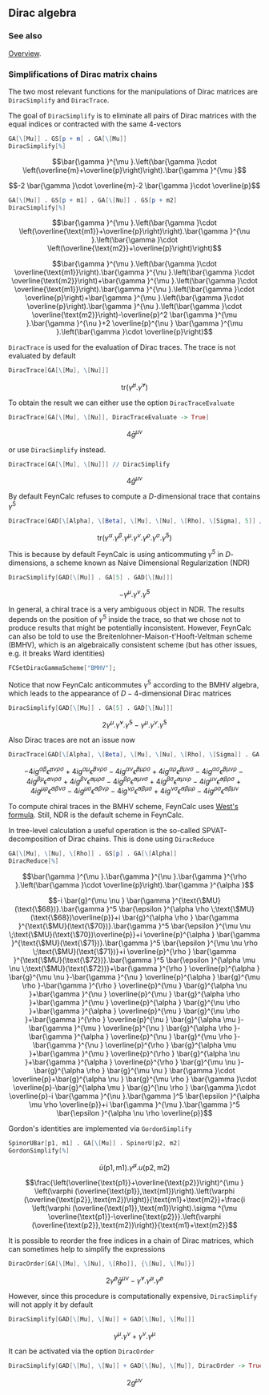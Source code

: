 ## Dirac algebra

### See also

[Overview](Extra/FeynCalc.md).

### Simplifications of Dirac matrix chains

The two most relevant functions for the manipulations of Dirac matrices are `DiracSimplify` and `DiracTrace`.

The goal of `DiracSimplify` is to eliminate all pairs of Dirac matrices with the equal indices or contracted with the same $4$-vectors

```mathematica
GA[\[Mu]] . GS[p + m] . GA[\[Mu]]
DiracSimplify[%]
```

$$\bar{\gamma }^{\mu }.\left(\bar{\gamma }\cdot \left(\overline{m}+\overline{p}\right)\right).\bar{\gamma }^{\mu }$$

$$-2 \bar{\gamma }\cdot \overline{m}-2 \bar{\gamma }\cdot \overline{p}$$

```mathematica
GA[\[Mu]] . GS[p + m1] . GA[\[Nu]] . GS[p + m2]
DiracSimplify[%]
```

$$\bar{\gamma }^{\mu }.\left(\bar{\gamma }\cdot \left(\overline{\text{m1}}+\overline{p}\right)\right).\bar{\gamma }^{\nu }.\left(\bar{\gamma }\cdot \left(\overline{\text{m2}}+\overline{p}\right)\right)$$

$$\bar{\gamma }^{\mu }.\left(\bar{\gamma }\cdot \overline{\text{m1}}\right).\bar{\gamma }^{\nu }.\left(\bar{\gamma }\cdot \overline{\text{m2}}\right)+\bar{\gamma }^{\mu }.\left(\bar{\gamma }\cdot \overline{\text{m1}}\right).\bar{\gamma }^{\nu }.\left(\bar{\gamma }\cdot \overline{p}\right)+\bar{\gamma }^{\mu }.\left(\bar{\gamma }\cdot \overline{p}\right).\bar{\gamma }^{\nu }.\left(\bar{\gamma }\cdot \overline{\text{m2}}\right)-\overline{p}^2 \bar{\gamma }^{\mu }.\bar{\gamma }^{\nu }+2 \overline{p}^{\nu } \bar{\gamma }^{\mu }.\left(\bar{\gamma }\cdot \overline{p}\right)$$

`DiracTrace` is used for the evaluation of Dirac traces. The trace is not evaluated by default

```mathematica
DiracTrace[GA[\[Mu], \[Nu]]]
```

$$\text{tr}\left(\bar{\gamma }^{\mu }.\bar{\gamma }^{\nu }\right)$$

To obtain the result we can either use the option `DiracTraceEvaluate`

```mathematica
DiracTrace[GA[\[Mu], \[Nu]], DiracTraceEvaluate -> True]
```

$$4 \bar{g}^{\mu \nu }$$

or use `DiracSimplify` instead.

```mathematica
DiracTrace[GA[\[Mu], \[Nu]]] // DiracSimplify
```

$$4 \bar{g}^{\mu \nu }$$

By default FeynCalc refuses to compute a $D$-dimensional trace that contains $\gamma^5$

```mathematica
DiracTrace[GAD[\[Alpha], \[Beta], \[Mu], \[Nu], \[Rho], \[Sigma], 5]] // DiracSimplify
```

$$\text{tr}\left(\gamma ^{\alpha }.\gamma ^{\beta }.\gamma ^{\mu }.\gamma ^{\nu }.\gamma ^{\rho }.\gamma ^{\sigma }.\bar{\gamma }^5\right)$$

This is because by default FeynCalc is using anticommuting $\gamma^5$ in $D$-dimensions, a scheme known as Naive Dimensional Regularization (NDR)

```mathematica
DiracSimplify[GAD[\[Mu]] . GA[5] . GAD[\[Nu]]]
```

$$-\gamma ^{\mu }.\gamma ^{\nu }.\bar{\gamma }^5$$

In general, a chiral trace is a very ambiguous object in NDR. The results depends on the position of $\gamma^5$ inside the trace, so that we chose not to produce results that might be potentially inconsistent. However, FeynCalc can also be told to use the Breitenlohner-Maison-t'Hooft-Veltman scheme (BMHV), which is an algebraically consistent scheme (but has other issues, e.g. it breaks Ward identities)

```mathematica
FCSetDiracGammaScheme["BMHV"];
```

Notice that now FeynCalc anticommutes $\gamma^5$ according to the BMHV algebra, which leads to the appearance of $D-4$-dimensional Dirac matrices

```mathematica
DiracSimplify[GAD[\[Mu]] . GA[5] . GAD[\[Nu]]]
```

$$2 \gamma ^{\mu }.\hat{\gamma }^{\nu }.\bar{\gamma }^5-\gamma ^{\mu }.\gamma ^{\nu }.\bar{\gamma }^5$$

Also Dirac traces are not an issue now

```mathematica
DiracTrace[GAD[\[Alpha], \[Beta], \[Mu], \[Nu], \[Rho], \[Sigma]] . GA[5]] // DiracSimplify
```

$$-4 i g^{\alpha \beta } \bar{\epsilon }^{\mu \nu \rho \sigma }+4 i g^{\alpha \mu } \bar{\epsilon }^{\beta \nu \rho \sigma }-4 i g^{\alpha \nu } \bar{\epsilon }^{\beta \mu \rho \sigma }+4 i g^{\alpha \rho } \bar{\epsilon }^{\beta \mu \nu \sigma }-4 i g^{\alpha \sigma } \bar{\epsilon }^{\beta \mu \nu \rho }-4 i g^{\beta \mu } \bar{\epsilon }^{\alpha \nu \rho \sigma }+4 i g^{\beta \nu } \bar{\epsilon }^{\alpha \mu \rho \sigma }-4 i g^{\beta \rho } \bar{\epsilon }^{\alpha \mu \nu \sigma }+4 i g^{\beta \sigma } \bar{\epsilon }^{\alpha \mu \nu \rho }-4 i g^{\mu \nu } \bar{\epsilon }^{\alpha \beta \rho \sigma }+4 i g^{\mu \rho } \bar{\epsilon }^{\alpha \beta \nu \sigma }-4 i g^{\mu \sigma } \bar{\epsilon }^{\alpha \beta \nu \rho }-4 i g^{\nu \rho } \bar{\epsilon }^{\alpha \beta \mu \sigma }+4 i g^{\nu \sigma } \bar{\epsilon }^{\alpha \beta \mu \rho }-4 i g^{\rho \sigma } \bar{\epsilon }^{\alpha \beta \mu \nu }$$

To compute chiral traces in the BMHV scheme, FeynCalc uses [West's formula](https://inspirehep.net/record/31057). Still, NDR is the default scheme in FeynCalc.

In tree-level calculation a useful operation is the so-called SPVAT-decomposition of Dirac chains.
This is done using `DiracReduce`

```mathematica
GA[\[Mu], \[Nu], \[Rho]] . GS[p] . GA[\[Alpha]]
DiracReduce[%]
```

$$\bar{\gamma }^{\mu }.\bar{\gamma }^{\nu }.\bar{\gamma }^{\rho }.\left(\bar{\gamma }\cdot \overline{p}\right).\bar{\gamma }^{\alpha }$$

$$-i \bar{g}^{\mu \nu } \bar{\gamma }^{\text{\$MU}(\text{\$68})}.\bar{\gamma }^5 \bar{\epsilon }^{\alpha \rho \;\text{\$MU}(\text{\$68})\overline{p}}+i \bar{g}^{\alpha \rho } \bar{\gamma }^{\text{\$MU}(\text{\$70})}.\bar{\gamma }^5 \bar{\epsilon }^{\mu \nu \;\text{\$MU}(\text{\$70})\overline{p}}+i \overline{p}^{\alpha } \bar{\gamma }^{\text{\$MU}(\text{\$71})}.\bar{\gamma }^5 \bar{\epsilon }^{\mu \nu \rho \;\text{\$MU}(\text{\$71})}+i \overline{p}^{\rho } \bar{\gamma }^{\text{\$MU}(\text{\$72})}.\bar{\gamma }^5 \bar{\epsilon }^{\alpha \mu \nu \;\text{\$MU}(\text{\$72})}+\bar{\gamma }^{\rho } \overline{p}^{\alpha } \bar{g}^{\mu \nu }-\bar{\gamma }^{\nu } \overline{p}^{\alpha } \bar{g}^{\mu \rho }-\bar{\gamma }^{\rho } \overline{p}^{\mu } \bar{g}^{\alpha \nu }+\bar{\gamma }^{\nu } \overline{p}^{\mu } \bar{g}^{\alpha \rho }+\bar{\gamma }^{\mu } \overline{p}^{\alpha } \bar{g}^{\nu \rho }+\bar{\gamma }^{\alpha } \overline{p}^{\mu } \bar{g}^{\nu \rho }+\bar{\gamma }^{\rho } \overline{p}^{\nu } \bar{g}^{\alpha \mu }-\bar{\gamma }^{\mu } \overline{p}^{\nu } \bar{g}^{\alpha \rho }-\bar{\gamma }^{\alpha } \overline{p}^{\nu } \bar{g}^{\mu \rho }-\bar{\gamma }^{\nu } \overline{p}^{\rho } \bar{g}^{\alpha \mu }+\bar{\gamma }^{\mu } \overline{p}^{\rho } \bar{g}^{\alpha \nu }+\bar{\gamma }^{\alpha } \overline{p}^{\rho } \bar{g}^{\mu \nu }-\bar{g}^{\alpha \rho } \bar{g}^{\mu \nu } \bar{\gamma }\cdot \overline{p}+\bar{g}^{\alpha \nu } \bar{g}^{\mu \rho } \bar{\gamma }\cdot \overline{p}-\bar{g}^{\alpha \mu } \bar{g}^{\nu \rho } \bar{\gamma }\cdot \overline{p}-i \bar{\gamma }^{\nu }.\bar{\gamma }^5 \bar{\epsilon }^{\alpha \mu \rho \overline{p}}+i \bar{\gamma }^{\mu }.\bar{\gamma }^5 \bar{\epsilon }^{\alpha \nu \rho \overline{p}}$$

Gordon's identities are implemented via `GordonSimplify`

```mathematica
SpinorUBar[p1, m1] . GA[\[Mu]] . SpinorU[p2, m2]
GordonSimplify[%]
```

$$\bar{u}(\text{p1},\text{m1}).\bar{\gamma }^{\mu }.u(\text{p2},\text{m2})$$

$$\frac{\left(\overline{\text{p1}}+\overline{\text{p2}}\right)^{\mu } \left(\varphi (\overline{\text{p1}},\text{m1})\right).\left(\varphi (\overline{\text{p2}},\text{m2})\right)}{\text{m1}+\text{m2}}+\frac{i \left(\varphi (\overline{\text{p1}},\text{m1})\right).\sigma ^{\mu \overline{\text{p1}}-\overline{\text{p2}}}.\left(\varphi (\overline{\text{p2}},\text{m2})\right)}{\text{m1}+\text{m2}}$$

It is possible to reorder the free indices in a chain of Dirac matrices, which can sometimes help to simplify the expressions

```mathematica
DiracOrder[GA[\[Mu], \[Nu], \[Rho]], {\[Nu], \[Mu]}]
```

$$2 \bar{\gamma }^{\rho } \bar{g}^{\mu \nu }-\bar{\gamma }^{\nu }.\bar{\gamma }^{\mu }.\bar{\gamma }^{\rho }$$

However, since this procedure is computationally expensive, `DiracSimplify` will not apply it by default

```mathematica
DiracSimplify[GAD[\[Mu], \[Nu]] + GAD[\[Nu], \[Mu]]]
```

$$\gamma ^{\mu }.\gamma ^{\nu }+\gamma ^{\nu }.\gamma ^{\mu }$$

It can be activated via the option `DiracOrder`

```mathematica
DiracSimplify[GAD[\[Mu], \[Nu]] + GAD[\[Nu], \[Mu]], DiracOrder -> True]
```

$$2 g^{\mu \nu }$$
